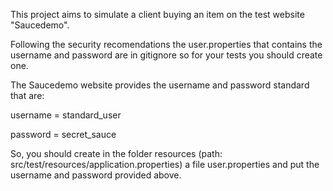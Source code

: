 This project aims to simulate a client buying an item on the test website "Saucedemo".


Following the security recomendations the user.properties that contains the username and password are in gitignore so for your tests you should create one.

The Saucedemo website provides the username and password standard that are:


username = standard_user

password = secret_sauce

So, you should create in the folder resources (path: src/test/resources/application.properties) a file user.properties and put the username and password provided above.
